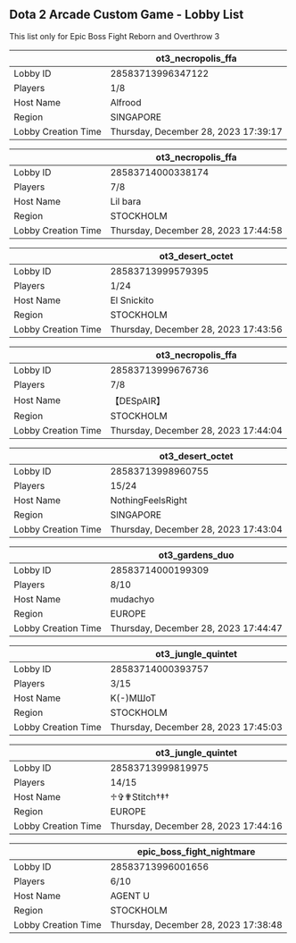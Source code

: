 ## Dota 2 Arcade Custom Game - Lobby List

This list only for Epic Boss Fight Reborn and Overthrow 3

|  | ot3_necropolis_ffa |
| ------ | ------ |
| Lobby ID | 28583713996347122 |
| Players | 1/8 |
| Host Name | Alfrood |
| Region | SINGAPORE |
| Lobby Creation Time | Thursday, December 28, 2023 17:39:17 |


|  | ot3_necropolis_ffa |
| ------ | ------ |
| Lobby ID | 28583714000338174 |
| Players | 7/8 |
| Host Name | Lil bara |
| Region | STOCKHOLM |
| Lobby Creation Time | Thursday, December 28, 2023 17:44:58 |


|  | ot3_desert_octet |
| ------ | ------ |
| Lobby ID | 28583713999579395 |
| Players | 1/24 |
| Host Name | El Snickito |
| Region | STOCKHOLM |
| Lobby Creation Time | Thursday, December 28, 2023 17:43:56 |


|  | ot3_necropolis_ffa |
| ------ | ------ |
| Lobby ID | 28583713999676736 |
| Players | 7/8 |
| Host Name | 【﻿DESpAIR】 |
| Region | STOCKHOLM |
| Lobby Creation Time | Thursday, December 28, 2023 17:44:04 |


|  | ot3_desert_octet |
| ------ | ------ |
| Lobby ID | 28583713998960755 |
| Players | 15/24 |
| Host Name | NothingFeelsRight |
| Region | SINGAPORE |
| Lobby Creation Time | Thursday, December 28, 2023 17:43:04 |


|  | ot3_gardens_duo |
| ------ | ------ |
| Lobby ID | 28583714000199309 |
| Players | 8/10 |
| Host Name | mudachyo |
| Region | EUROPE |
| Lobby Creation Time | Thursday, December 28, 2023 17:44:47 |


|  | ot3_jungle_quintet |
| ------ | ------ |
| Lobby ID | 28583714000393757 |
| Players | 3/15 |
| Host Name | K(-)МШоТ |
| Region | STOCKHOLM |
| Lobby Creation Time | Thursday, December 28, 2023 17:45:03 |


|  | ot3_jungle_quintet |
| ------ | ------ |
| Lobby ID | 28583713999819975 |
| Players | 14/15 |
| Host Name | ♱✞✟Stitch†‡† |
| Region | EUROPE |
| Lobby Creation Time | Thursday, December 28, 2023 17:44:16 |


|  | epic_boss_fight_nightmare |
| ------ | ------ |
| Lobby ID | 28583713996001656 |
| Players | 6/10 |
| Host Name | AGENT U |
| Region | STOCKHOLM |
| Lobby Creation Time | Thursday, December 28, 2023 17:38:48 |


